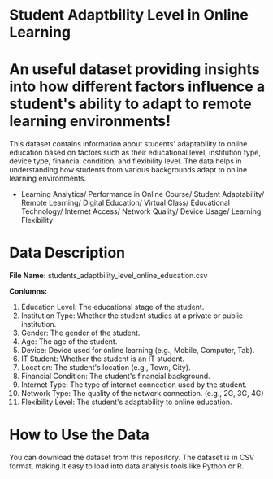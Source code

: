 # Student Adaptbility Level in Online Learning

# An useful dataset providing insights into how different factors influence a student's ability to adapt to remote learning environments!
This dataset contains information about students' adaptability to online education based on factors such as their educational level, institution type, device type, financial condition, and flexibility level. The data helps in understanding how students from various backgrounds adapt to online learning environments.

* Learning Analytics/ Performance in Online Course/ Student Adaptability/ Remote Learning/ Digital Education/ Virtual Class/ Educational Technology/ Internet Access/ Network Quality/ Device Usage/ Learning Flexibility

# Data Description
**File Name:** students_adaptbility_level_online_education.csv

**Conlumns:**
1. Education Level: The educational stage of the student.
2. Institution Type: Whether the student studies at a private or public institution.
3. Gender: The gender of the student.
4. Age: The age of the student.
5. Device: Device used for online learning (e.g., Mobile, Computer, Tab).
6. IT Student: Whether the student is an IT student.
7. Location: The student's location (e.g., Town, City).
8. Financial Condition: The student's financial background.
9. Internet Type: The type of internet connection used by the student.
10. Network Type: The quality of the network connection. (e.g., 2G, 3G, 4G)
11. Flexibility Level: The student's adaptability to online education.

# How to Use the Data
You can download the dataset from this repository. The dataset is in CSV format, making it easy to load into data analysis tools like Python or R.












